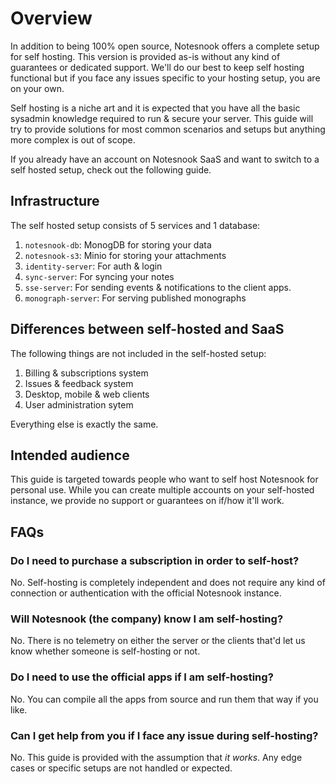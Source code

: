 # Overview

In addition to being 100% open source, Notesnook offers a complete setup for self hosting. This version is provided as-is without any kind of guarantees or dedicated support. We'll do our best to keep self hosting functional but if you face any issues specific to your hosting setup, you are on your own.

Self hosting is a niche art and it is expected that you have all the basic sysadmin knowledge required to run & secure your server. This guide will try to provide solutions for most common scenarios and setups but anything more complex is out of scope.

If you already have an account on Notesnook SaaS and want to switch to a self hosted setup, check out the following guide.

## Infrastructure

The self hosted setup consists of 5 services and 1 database:

1. `notesnook-db`: MonogDB for storing your data
2. `notesnook-s3`: Minio for storing your attachments
3. `identity-server`: For auth & login
4. `sync-server`: For syncing your notes
5. `sse-server`: For sending events & notifications to the client apps.
6. `monograph-server`: For serving published monographs

## Differences between self-hosted and SaaS

The following things are not included in the self-hosted setup:

1. Billing & subscriptions system
2. Issues & feedback system
3. Desktop, mobile & web clients
4. User administration sytem

Everything else is exactly the same.

## Intended audience

This guide is targeted towards people who want to self host Notesnook for personal use. While you can create multiple accounts on your self-hosted instance, we provide no support or guarantees on if/how it'll work.

## FAQs

### Do I need to purchase a subscription in order to self-host?

No. Self-hosting is completely independent and does not require any kind of connection or authentication with the official Notesnook instance.

### Will Notesnook (the company) know I am self-hosting?

No. There is no telemetry on either the server or the clients that'd let us know whether someone is self-hosting or not.

### Do I need to use the official apps if I am self-hosting?

No. You can compile all the apps from source and run them that way if you like.

### Can I get help from you if I face any issue during self-hosting?

No. This guide is provided with the assumption that _it works_. Any edge cases or specific setups are not handled or expected.
